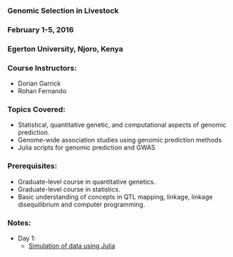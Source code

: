### Genomic Selection in Livestock

### February 1-5, 2016

### Egerton University, Njoro, Kenya

### Course Instructors:
* Dorian Garrick
* Rohan Fernando


### Topics Covered:
*	Statistical, quantitative genetic, and computational aspects of genomic prediction.
*	Genome-wide association studies using genomic prediction methods
*	Julia scripts for genomic prediction and GWAS


### Prerequisites:        
* Graduate-level course in quantitative genetics.
* Graduate-level course in statistics.
* Basic understanding of concepts in QTL mapping, linkage, linkage disequilibrium and computer programming.

### Notes:
* Day 1:
  * [Simulation of data using Julia](JupyterNotebooks/1.0.dataSimulation.ipynb)  
